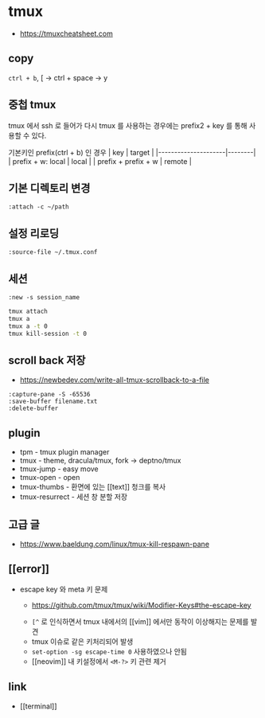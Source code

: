 # tmux

- https://tmuxcheatsheet.com

## copy
`ctrl + b`, [ -> ctrl + space -> y

## 중첩 tmux
tmux 에서 ssh 로 들어가 다시 tmux 를 사용하는 경우에는 prefix2 + key 를 통해 사용할 수 있다.

기본키인 prefix(ctrl + b) 인 경우
| key                 | target |
|---------------------|--------|
| prefix + w: local   | local  |
| prefix + prefix + w | remote |

## 기본 디렉토리 변경
```tmux
:attach -c ~/path
```

## 설정 리로딩
```tmux
:source-file ~/.tmux.conf 
```

## 세션
```tmux
:new -s session_name
```
```sh
tmux attach
tmux a
tmux a -t 0
tmux kill-session -t 0
```

## scroll back 저장
- https://newbedev.com/write-all-tmux-scrollback-to-a-file

```tmux
:capture-pane -S -65536
:save-buffer filename.txt
:delete-buffer
```

## plugin
- tpm - tmux plugin manager
- tmux - theme, dracula/tmux, fork -> deptno/tmux
- tmux-jump - easy move
- tmux-open - open
- tmux-thumbs - 환면에 있는 [[text]] 청크를 복사
- tmux-resurrect - 세션 창 분할 저장

## 고급 글
+ https://www.baeldung.com/linux/tmux-kill-respawn-pane

## [[error]]
- <esc> escape key 와 <M> meta 키 문제
  + https://github.com/tmux/tmux/wiki/Modifier-Keys#the-escape-key
  - `[^` 로 인식하면서 tmux 내에서의 [[vim]] 에서만 동작이 이상해지는 문제를 발견
  - tmux 이슈로 같은 키처리되어 발생
  - `set-option -sg escape-time 0` 사용하였으나 안됨
  - [[neovim]] 내 키설정에서 `<M-?>` 키 관련 제거

## link
- [[terminal]]

